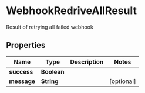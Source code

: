 

# WebhookRedriveAllResult

Result of retrying all failed webhook

## Properties

| Name | Type | Description | Notes |
|------------ | ------------- | ------------- | -------------|
|**success** | **Boolean** |  |  |
|**message** | **String** |  |  [optional] |



